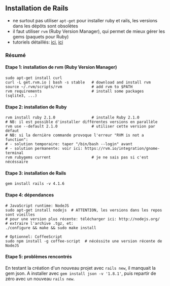 Installation de Rails
---------------------
* ne surtout pas utiliser `apt-get` pour installer ruby et rails, les versions dans les dépôts sont obsolètes
* il faut utiliser `rvm` (Ruby Version Manager), qui permet de mieux gérer les gems (paquets pour Ruby)
* tutoriels détaillés: [ici](http://ryanbigg.com/2010/12/ubuntu-ruby-rvm-rails-and-you/),
  [ici](https://www.digitalocean.com/community/tutorials/how-to-install-ruby-on-rails-on-ubuntu-12-04-lts-precise-pangolin-with-rvm)

### Résumé

#### Etape 1: installation de rvm (Ruby Version Manager)
```
sudo apt-get install curl
curl -L get.rvm.io | bash -s stable   # download and install rvm
source ~/.rvm/scripts/rvm             # add rvm to $PATH
rvm requirements                      # install some packages (sqlite3, ...)
```

#### Etape 2: installation de Ruby
```
rvm install ruby 2.1.0                # installe Ruby 2.1.0
# NB: il est possible d'installer différentes versions en parallèle
rvm use --default 2.1.0               # utiliser cette version par défaut
# NB: si la dernière commande provoque l'erreur "RVM is not a function":
# - solution temporaire: taper "/bin/bash --login" avant
# - solution permanente: voir ici: https://rvm.io/integration/gnome-terminal
rvm rubygems current                  # je ne sais pas si c'est nécéssaire
```

#### Etape 3: installation de Rails
```
gem install rails -v 4.1.6
```

#### Etape 4: dépendances
```
# JavaScript runtime: NodeJS
sudo apt-get install nodejs  # ATTENTION, les versions dans les repos sont vieilles
# pour une version plus récente: télécharger ici: http://nodejs.org/
# extraire l'archive .tgz, et:
./configure && make && sudo make install

# Optionnel: CoffeeScript
sudo npm install -g coffee-script  # nécéssite une version récente de NodeJS
```

#### Etape 5: problèmes rencontrés
En testant la création d'un nouveau projet avec `rails new`, il manquait la gem json. A installer avec `gem install json -v '1.8.1'`, puis repartir de zéro avec un nouveau `rails new`.

